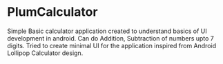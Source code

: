 # PlumCalculator
Simple Basic calculator application created to understand basics of UI development in android. Can do Addition, Subtraction of numbers upto 7 digits. Tried to create minimal UI for the application inspired from Android Lollipop Calculator design.


